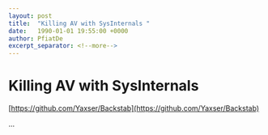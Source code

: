 ```yaml
---
layout: post
title:  "Killing AV with SysInternals "
date:   1990-01-01 19:55:00 +0000
author: PfiatDe
excerpt_separator: <!--more-->
---
```


# Killing AV with SysInternals 
[https://github.com/Yaxser/Backstab](https://github.com/Yaxser/Backstab)

...
<!--more-->
